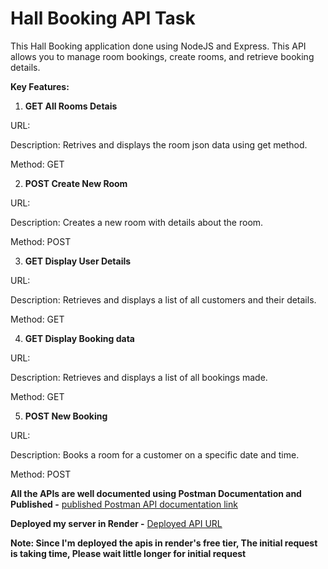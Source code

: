 # Hall Booking API Task

This Hall Booking application done using NodeJS and Express. This API allows you to manage room bookings, create rooms, and retrieve booking details.
 
**Key Features:**

1. **GET All Rooms Detais**

URL: 

Description: Retrives and displays the room json data using get method.

Method: GET

2. **POST Create New Room**

URL: 

Description: Creates a new room with details about the room.

Method: POST

3. **GET Display User Details**

URL: 

Description: Retrieves and displays a list of all customers and their details.

Method: GET

4. **GET Display Booking data**

URL: 

Description: Retrieves and displays a list of all bookings made.

Method: GET

5. **POST New Booking**

URL: 

Description: Books a room for a customer on a specific date and time.

Method: POST


**All the APIs are well documented using Postman Documentation and Published -** [published Postman API documentation link]()

**Deployed my server in Render -** [Deployed API URL]()

**Note: Since I'm deployed the apis in render's free tier, The initial request is taking time, Please wait little longer for initial request**